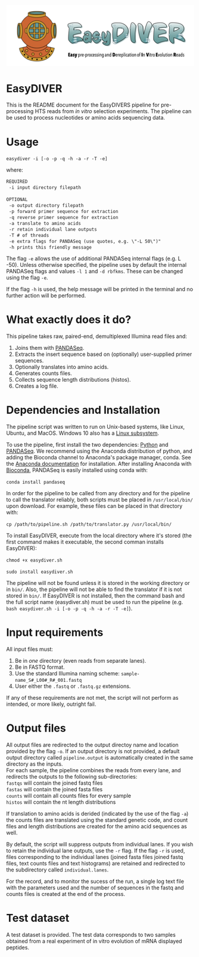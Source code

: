 ![EasyDIVER Logo](logo.png)


# EasyDIVER
This is the README document for the EasyDIVERS pipeline for pre-processing HTS reads from _in vitro_ selection experiments. The pipeline can be used to process nucleotides or amino acids sequencing data.

# Usage
`easydiver -i [-o -p -q -h -a -r -T -e]`

where:

    REQUIRED
     -i input directory filepath
        
    OPTIONAL
     -o output directory filepath
     -p forward primer sequence for extraction
     -q reverse primer sequence for extraction
     -a translate to amino acids
     -r retain individual lane outputs
     -T # of threads
     -e extra flags for PANDASeq (use quotes, e.g. \"-L 50\")"
     -h prints this friendly message

The flag `-e` allows the use of additional PANDASeq internal flags (e.g. L -50). Unless otherwise specified, the pipeline uses by default the internal PANDASeq flags and values `-l 1` and `-d rbfkms`. These can be changed using the flag `-e`.

If the flag `-h` is used, the help message will be printed in the terminal and no further action will be performed.

# What exactly does it do?
This pipeline takes raw, paired-end, demultiplexed Illumina read files and:
1. Joins them with [PANDASeq](https://storage.googleapis.com/pandaseq/pandaseq.html).
2. Extracts the insert sequence based on (optionally) user-supplied primer sequences.
3. Optionally translates into amino acids.
4. Generates counts files.
5. Collects sequence length distributions (histos).
6. Creates a log file.

# Dependencies and Installation
The pipeline script was written to run on Unix-based systems, like Linux, Ubuntu, and MacOS. Windows 10 also has a [Linux subsystem](https://docs.microsoft.com/en-us/windows/wsl/faq).

To use the pipeline, first install the two dependencies: [Python](https://www.python.org/downloads/) and [PANDASeq](https://github.com/neufeld/pandaseq/wiki/Installation). We recommend using the Anaconda distribution of python, and adding the Bioconda channel to Anaconda's package manager, conda. See the [Anaconda documentation](https://docs.anaconda.com/anaconda/install/) for installation. After installing Anaconda with [Bioconda](https://bioconda.github.io/), PANDASeq is easily installed using conda with:

`conda install pandaseq`

In order for the pipeline to be called from any directory and for the pipeline to call the translator reliably, both scripts must be placed in `/usr/local/bin/` upon download. For example, these files can be placed in that directory with:

`cp /path/to/pipeline.sh /path/to/translator.py /usr/local/bin/` 

To install EasyDIVER, execute from the local directory where it's stored (the first command makes it executable, the second comman installs EasyDIVER):

`chmod +x easydiver.sh`

`sudo install easydiver.sh`

The pipeline will not be found unless it is stored in the working directory or in `bin/`. Also, the pipeline will not be able to find the translator if it is not stored in `bin/`. If EasyDIVER is not installed, then the command bash and the full script name (easydiver.sh) must be used to run the pipeline (e.g. `bash easydiver.sh -i [-o -p -q -h -a -r -T -e]`). 

# Input requirements
All input files must:
1. Be in *one* directory (even reads from separate lanes).
2. Be in FASTQ format.
3. Use the standard Illumina naming scheme: `sample-name_S#_L00#_R#_001.fastq`
4. User either the `.fastq` or `.fastq.gz` extensions.

If any of these requirements are not met, the script will not perform as intended, or more likely, outright fail.
 
# Output files
All output files are redirected to the output directoy name and location provided by the flag `-o`. If an output directory is not provided, a default output directory called `pipeline.output` is automatically created in the same directory as the inputs.  
For each sample, the pipeline combines the reads from every lane, and redirects the outputs to the following sub-directories:  
`fastqs` will contain the joined fastq files  
`fastas` will contain the joined fasta files  
`counts` will contain all counts files for every sample  
`histos` will contain the nt length distributions  

If translation to amino acids is derided (indicated by the use of the flag `-a`) the counts files are translated using the standard genetic code, and count files and length distributions are created for the amino acid sequences as well. 

By default, the script will suppress outputs from individual lanes. If you wish to retain the individual lane outputs, use the `-r` flag. If the flag `-r` is used, files corresponding to the individual lanes (joined fasta files joined fastq files, text counts files and text histograms) are retained and redirected to the subdirectory called `individual.lanes`.

For the record, and to monitor the sucess of the run, a single log text file with the parameters used and the number of sequences in the fastq and counts files is created at the end of the process.

 
# Test dataset

A test dataset is provided. The test data corresponds to two samples obtained from a real experiment of in vitro evolution of mRNA displayed peptides. 
     
